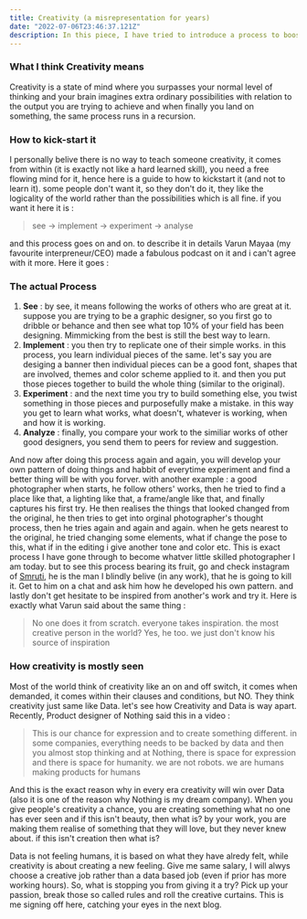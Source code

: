 ```yaml
---
title: Creativity (a misrepresentation for years)
date: "2022-07-06T23:46:37.121Z"
description: In this piece, I have tried to introduce a process to boost your creativity with practical examples. Check it out with a pre-read hint that it is not what you are thinking.
---
```

### What I think Creativity means
Creativity is a state of mind where you surpasses your normal level of thinking and your brain imagines extra ordinary possibilities with relation to the output you are trying to achieve and when finally you land on something, the same process runs in a recursion.

### How to kick-start it
I personally belive there is no way to teach someone creativity, it comes from within (it is exactly not like a hard learned skill), you need a free flowing mind for it, hence here is a guide to how to kickstart it (and not to learn it). some people don't want it, so they don't do it, they like the logicality of the world rather than the possibilities which is all fine. if you want it here it is : 

> see -> implement -> experiment -> analyse

and this process goes on and on. to describe it in details Varun Mayaa (my favourite interpreneur/CEO) made a fabulous podcast on it and i can't agree with it more. Here it goes :
### The actual Process
1. **See** : by see, it means following the works of others who are great at it. suppose you are trying to be a graphic designer, so you first go to dribble or behance and then see what top 10% of your field has been designing. Mimmicking from the best is still the best way to learn.
2. **Implement** : you then try to replicate one of their simple works. in this process, you learn individual pieces of the same. let's say you are desiging a banner then individual pieces can be a good font, shapes that are involved, themes and color scheme applied to it. and then you put those pieces together to build the whole thing (similar to the original).
3. **Experiment** : and the next time you try to build something else, you twist something in those pieces and purposefully make a mistake. in this way you get to learn what works, what doesn't, whatever is working, when and how it is working.
4. **Analyze** : finally, you compare your work to the similiar works of other good designers, you send them to peers for review and suggestion.

And now after doing this process again and again, you will develop your own pattern of doing things and habbit of everytime experiment and find a better thing will be with you forver. with another example : a good photographer when starts, he follow others' works, then he tried to find a place like that, a lighting like that, a frame/angle like that, and finally captures his first try. He then realises the things that looked changed from the original, he then tries to get into orginal photographer's thought process, then he tries again and again and again. when he gets nearest to the original, he tried changing some elements, what if change the pose to this, what if in the editing i give another tone and color etc. This is exact process I have gone through to become whatver little skilled photographer I am today. but to see this process bearing its fruit, go and check instagram of [Smruti](https://www.instagram.com/pixelgrapher.jpeg/?hl=en), he is the man I blindly belive (in any work), that he is going to kill it. Get to him on a chat and ask him how he developed his own pattern. and lastly don't get hesitate to be inspired from another's work and try it. Here is exactly what Varun said about the same thing :

> No one does it from scratch. everyone takes inspiration. the most creative person in the world? Yes, he too. we just don't know his source of inspiration
### How creativity is mostly seen
Most of the world think of creativity like an on and off switch, it comes when demanded, it comes within their clauses and conditions, but NO. They think creativity just same like Data. let's see how Creativity and Data is way apart. Recently, Product designer of Nothing said this in a video :

> This is our chance for expression and to create something different. in some companies, everything needs to be backed by data and then you almost stop thinking and at Nothing, there is space for expression and there is space for humanity. we are not robots. we are humans making products for humans

And this is the exact reason why in every era creativity will win over Data (also it is one of the reason why Nothing is my dream company). When you give people's creativity a chance, you are creating something what no one has ever seen and if this isn't beauty, then what is? by your work, you are making them realise of something that they will love, but they never knew about. if this isn't creation then what is?

Data is not feeling humans, it is based on what they have alredy felt, while creativity is about creating a new feeling. Give me same salary, I will alwys choose a creative job rather than a data based job (even if prior has more working hours). So, what is stopping you from giving it a try? Pick up your passion, break those so called rules and roll the creative curtains. This is me signing off here, catching your eyes in the next blog.